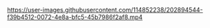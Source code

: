 

https://user-images.githubusercontent.com/114852238/202894544-f39b4512-0072-4e8a-bfc5-45b7986f2af8.mp4

